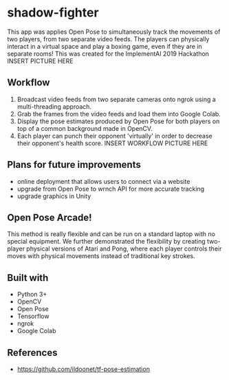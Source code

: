 # shadow-fighter
This app was applies Open Pose to simultaneously track the movements of two players, from two separate video feeds. 
The players can physically interact in a virtual space and play a boxing game, even if they are in separate rooms!
This was created for the ImplementAI 2019 Hackathon
INSERT PICTURE HERE

## Workflow
1. Broadcast video feeds from two separate cameras onto ngrok using a multi-threading approach.
2. Grab the frames from the video feeds and load them into Google Colab.
3. Display the pose estimates produced by Open Pose for both players on top of a common background made in OpenCV.
4. Each player can punch their opponent 'virtually' in order to decrease their opponent's health score.
INSERT WORKFLOW PICTURE HERE

## Plans for future improvements
* online deployment that allows users to connect via a website
* upgrade from Open Pose to wrnch API for more accurate tracking
* upgrade graphics in Unity

## Open Pose Arcade!
This method is really flexible and can be run on a standard laptop with no special equipment. 
We further demonstrated the flexibility by creating two-player physical versions of Atari and Pong, 
where each player controls their moves with physical movements instead of traditional key strokes.

## Built with
* Python 3+
* OpenCV
* Open Pose
* Tensorflow
* ngrok
* Google Colab

## References
* https://github.com/ildoonet/tf-pose-estimation

